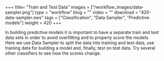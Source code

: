 +++
title= "Train and Test Data"
images =  ["/workflow_images/data-sampler.png"]
type = "workflow"
blog =  ""
video = ""
download = "420-data-sampler.ows"
tags = ["Classification", "Data Sampler", "Predictive models"]
weight = 420
+++

In building predictive models it is important to have a separate train and test data sets in order to avoid overfitting and to properly score the models. Here we use Data Sampler to split the data into training and test data, use training data for building a model and, finally, test on test data. Try several other classifiers to see how the scores change.
